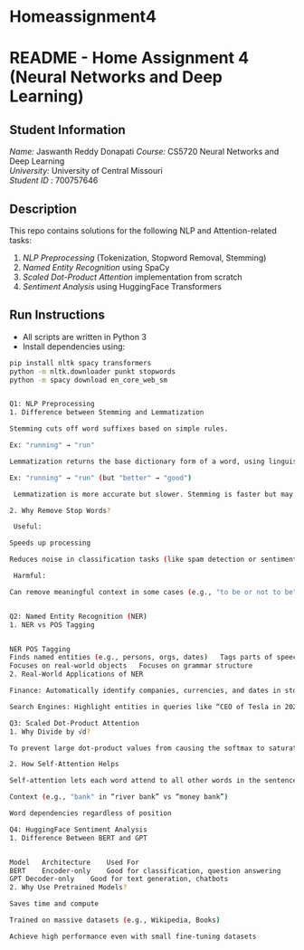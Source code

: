 # Homeassignment4
# README - Home Assignment 4 (Neural Networks and Deep Learning)

## Student Information
*Name:* Jaswanth Reddy Donapati
*Course:* CS5720 Neural Networks and Deep Learning    
*University:* University of Central Missouri  
*Student ID :* 700757646

##  Description

This repo contains solutions for the following NLP and Attention-related tasks:

1. *NLP Preprocessing* (Tokenization, Stopword Removal, Stemming)
2. *Named Entity Recognition* using SpaCy
3. *Scaled Dot-Product Attention* implementation from scratch
4. *Sentiment Analysis* using HuggingFace Transformers

##  Run Instructions

- All scripts are written in Python 3
- Install dependencies using:

```bash
pip install nltk spacy transformers
python -m nltk.downloader punkt stopwords
python -m spacy download en_core_web_sm


Q1: NLP Preprocessing
1. Difference between Stemming and Lemmatization

Stemming cuts off word suffixes based on simple rules.

Ex: "running" → "run"

Lemmatization returns the base dictionary form of a word, using linguistic knowledge.

Ex: "running" → "run" (but "better" → "good")

 Lemmatization is more accurate but slower. Stemming is faster but may not return valid words.

2. Why Remove Stop Words?

 Useful:

Speeds up processing

Reduces noise in classification tasks (like spam detection or sentiment analysis)

 Harmful:

Can remove meaningful context in some cases (e.g., "to be or not to be" — all are stop words!)


Q2: Named Entity Recognition (NER)
1. NER vs POS Tagging


NER	POS Tagging
Finds named entities (e.g., persons, orgs, dates)	Tags parts of speech (noun, verb, etc.)
Focuses on real-world objects	Focuses on grammar structure
2. Real-World Applications of NER

Finance: Automatically identify companies, currencies, and dates in stock market news.

Search Engines: Highlight entities in queries like “CEO of Tesla in 2022”.

Q3: Scaled Dot-Product Attention
1. Why Divide by √d?

To prevent large dot-product values from causing the softmax to saturate, which would result in tiny gradients and hurt learning. Dividing by √d (where d = key size) keeps values well-scaled.

2. How Self-Attention Helps

Self-attention lets each word attend to all other words in the sentence — so the model can learn:

Context (e.g., "bank" in “river bank” vs “money bank”)

Word dependencies regardless of position

Q4: HuggingFace Sentiment Analysis
1. Difference Between BERT and GPT


Model	Architecture	Used For
BERT	Encoder-only	Good for classification, question answering
GPT	Decoder-only	Good for text generation, chatbots
2. Why Use Pretrained Models?

Saves time and compute

Trained on massive datasets (e.g., Wikipedia, Books)

Achieve high performance even with small fine-tuning datasets
